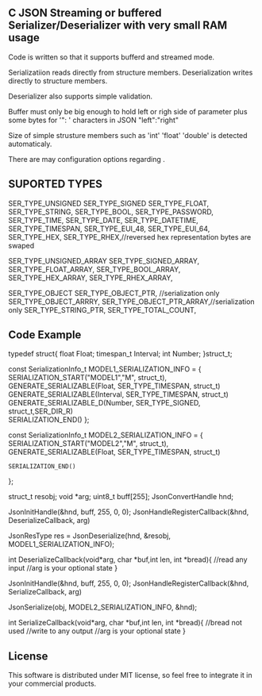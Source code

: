 ## C JSON Streaming or buffered Serializer/Deserializer with very small RAM usage
 
 Code is written so that it supports bufferd and streamed mode.
 
 Serializatiion reads directly from structure members.
 Deserialization writes directly to structure members.
 
 Deserializer also supports simple validation.
 
 Buffer must only be big enough to hold left or righ side of parameter plus some bytes for '": ' characters in JSON "left":"right"
 
 Size of simple strusture members such as 'int' 'float' 'double' is detected automaticaly. 
 
 There are may configuration options regarding .
 
## SUPORTED TYPES
SER_TYPE_UNSIGNED
SER_TYPE_SIGNED
   SER_TYPE_FLOAT, 
   SER_TYPE_STRING,
   SER_TYPE_BOOL, 
   SER_TYPE_PASSWORD,  
   SER_TYPE_TIME, 
   SER_TYPE_DATE, 
   SER_TYPE_DATETIME,
   SER_TYPE_TIMESPAN,
   SER_TYPE_EUI_48,
   SER_TYPE_EUI_64,
   SER_TYPE_HEX,
   SER_TYPE_RHEX,//reversed hex representation bytes are swaped


   SER_TYPE_UNSIGNED_ARRAY
   SER_TYPE_SIGNED_ARRAY, 
   SER_TYPE_FLOAT_ARRAY, 
   SER_TYPE_BOOL_ARRAY,
   SER_TYPE_HEX_ARRAY,
   SER_TYPE_RHEX_ARRAY,

   SER_TYPE_OBJECT 
   SER_TYPE_OBJECT_PTR, //serialization only
   SER_TYPE_OBJECT_ARRRY,
   SER_TYPE_OBJECT_PTR_ARRAY,//serialization only
   SER_TYPE_STRING_PTR,
   SER_TYPE_TOTAL_COUNT,
  
## Code Example

typedef struct{
  float          Float; 
  timespan_t     Interval;
  int            Number;
}struct_t;



const SerializationInfo_t MODEL1_SERIALIZATION_INFO = {
    SERIALIZATION_START("MODEL1","M", struct_t),
    GENERATE_SERIALIZABLE(Float,        SER_TYPE_TIMESPAN,  struct_t)  
    GENERATE_SERIALIZABLE(Interval,     SER_TYPE_TIMESPAN,  struct_t)  
    GENERATE_SERIALIZABLE_D(Number,       SER_TYPE_SIGNED,    struct_t,SER_DIR_R)  
    SERIALIZATION_END()
};

const SerializationInfo_t MODEL2_SERIALIZATION_INFO = {
    SERIALIZATION_START("MODEL2","M", struct_t),
    GENERATE_SERIALIZABLE(Float,        SER_TYPE_TIMESPAN,  struct_t)  

    SERIALIZATION_END()
};




struct_t resobj;
void *arg;
uint8_t buff[255]; 
JsonConvertHandle hnd;


JsonInitHandle(&hnd, buff, 255, 0, 0);
JsonHandleRegisterCallback(&hnd, DeserializeCallback, arg)

JsonResType res = JsonDeserialize(hnd,  &resobj, MODEL1_SERIALIZATION_INFO);

int DeserializeCallback(void*arg, char *buf,int len, int *bread){
   //read any input
   //arg is your optional state
}



JsonInitHandle(&hnd, buff, 255, 0, 0);
JsonHandleRegisterCallback(&hnd, SerializeCallback, arg)

JsonSerialize(obj, MODEL2_SERIALIZATION_INFO, &hnd);

int SerializeCallback(void*arg, char *buf,int len, int *bread){ //bread not used
   //write to any output
    //arg is your optional state
}


## License

This software is distributed under MIT license, so feel free to integrate it in your commercial products.
